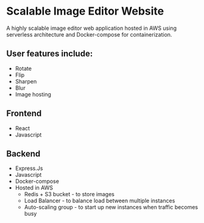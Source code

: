 # Scalable Image Editor Website
A highly scalable image editor web application hosted in AWS using serverless architecture and Docker-compose for containerization.
## User features include:
  - Rotate
  - Flip
  - Sharpen
  - Blur
  - Image hosting

## Frontend
- React
- Javascript

## Backend
- Express.Js
- Javascript
- Docker-compose
- Hosted in AWS
    - Redis + S3 bucket - to store images
    - Load Balancer - to balance load between multiple instances
    - Auto-scaling group - to start up new instances when traffic becomes busy
